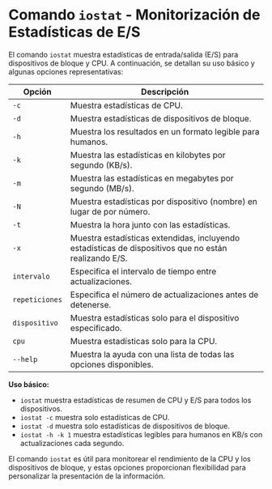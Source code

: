 # Comando `iostat` - Monitorización de Estadísticas de E/S

El comando `iostat` muestra estadísticas de entrada/salida (E/S) para dispositivos de bloque y CPU. A continuación, se detallan su uso básico y algunas opciones representativas:

| Opción         | Descripción |
|----------------|-------------|
| `-c`           | Muestra estadísticas de CPU. |
| `-d`           | Muestra estadísticas de dispositivos de bloque. |
| `-h`           | Muestra los resultados en un formato legible para humanos. |
| `-k`           | Muestra las estadísticas en kilobytes por segundo (KB/s). |
| `-m`           | Muestra las estadísticas en megabytes por segundo (MB/s). |
| `-N`           | Muestra estadísticas por dispositivo (nombre) en lugar de por número. |
| `-t`           | Muestra la hora junto con las estadísticas. |
| `-x`           | Muestra estadísticas extendidas, incluyendo estadísticas de dispositivos que no están realizando E/S. |
| `intervalo`    | Especifica el intervalo de tiempo entre actualizaciones. |
| `repeticiones` | Especifica el número de actualizaciones antes de detenerse. |
| `dispositivo`  | Muestra estadísticas solo para el dispositivo especificado. |
| `cpu`          | Muestra estadísticas solo para la CPU. |
| `--help`       | Muestra la ayuda con una lista de todas las opciones disponibles. |

**Uso básico:**
- `iostat` muestra estadísticas de resumen de CPU y E/S para todos los dispositivos.
- `iostat -c` muestra solo estadísticas de CPU.
- `iostat -d` muestra solo estadísticas de dispositivos de bloque.
- `iostat -h -k 1` muestra estadísticas legibles para humanos en KB/s con actualizaciones cada segundo.

El comando `iostat` es útil para monitorear el rendimiento de la CPU y los dispositivos de bloque, y estas opciones proporcionan flexibilidad para personalizar la presentación de la información.
